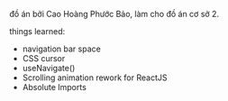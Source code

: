 đồ án bởi Cao Hoàng Phước Bảo, làm cho đồ án cơ sở 2.

things learned:
- navigation bar space 
- CSS cursor
- useNavigate()
- Scrolling animation rework for ReactJS
- Absolute Imports